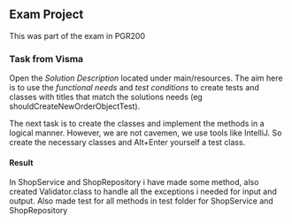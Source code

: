 ## Exam Project

This was part of the exam in PGR200

### Task from Visma ###

Open the _Solution Description_ located under main/resources. The aim here is to 
use the _functional needs_ and _test conditions_ to create tests and classes
with titles that match the solutions needs (eg shouldCreateNewOrderObjectTest).

The next task is to create the classes and implement the methods in a logical
manner. However, we are not cavemen, we use tools like IntelliJ.
So create the necessary classes and Alt+Enter yourself a test class.

#### Result ####

In ShopService and ShopRepository i have made some method, also created Validator.class
to handle all the exceptions i needed for input and output.
Also made test for all methods in test folder for ShopService and ShopRepository
